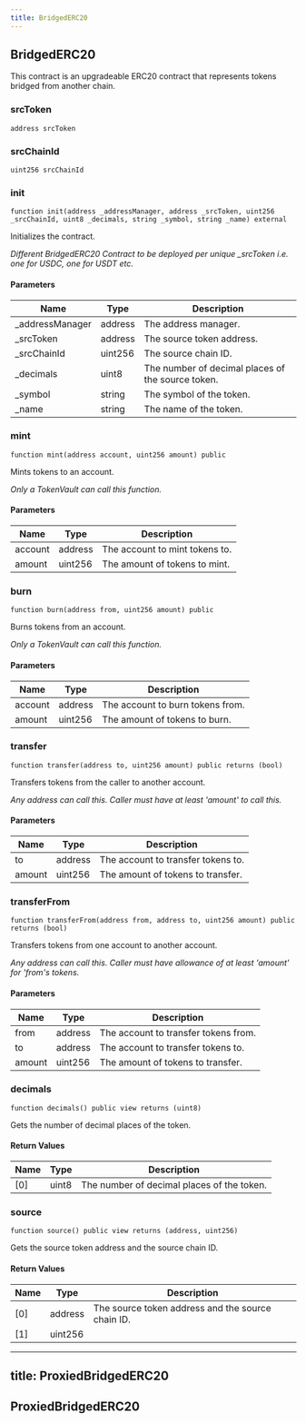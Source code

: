 ```yaml
---
title: BridgedERC20
---
```


## BridgedERC20

This contract is an upgradeable ERC20 contract that represents tokens bridged
from another chain.

### srcToken

```solidity
address srcToken
```

### srcChainId

```solidity
uint256 srcChainId
```

### init

```solidity
function init(address _addressManager, address _srcToken, uint256 _srcChainId, uint8 _decimals, string _symbol, string _name) external
```

Initializes the contract.

_Different BridgedERC20 Contract to be deployed
per unique \_srcToken i.e. one for USDC, one for USDT etc._

#### Parameters

| Name             | Type    | Description                                       |
| ---------------- | ------- | ------------------------------------------------- |
| \_addressManager | address | The address manager.                              |
| \_srcToken       | address | The source token address.                         |
| \_srcChainId     | uint256 | The source chain ID.                              |
| \_decimals       | uint8   | The number of decimal places of the source token. |
| \_symbol         | string  | The symbol of the token.                          |
| \_name           | string  | The name of the token.                            |

### mint

```solidity
function mint(address account, uint256 amount) public
```

Mints tokens to an account.

_Only a TokenVault can call this function._

#### Parameters

| Name    | Type    | Description                    |
| ------- | ------- | ------------------------------ |
| account | address | The account to mint tokens to. |
| amount  | uint256 | The amount of tokens to mint.  |

### burn

```solidity
function burn(address from, uint256 amount) public
```

Burns tokens from an account.

_Only a TokenVault can call this function._

#### Parameters

| Name    | Type    | Description                      |
| ------- | ------- | -------------------------------- |
| account | address | The account to burn tokens from. |
| amount  | uint256 | The amount of tokens to burn.    |

### transfer

```solidity
function transfer(address to, uint256 amount) public returns (bool)
```

Transfers tokens from the caller to another account.

_Any address can call this. Caller must have at least 'amount' to
call this._

#### Parameters

| Name   | Type    | Description                        |
| ------ | ------- | ---------------------------------- |
| to     | address | The account to transfer tokens to. |
| amount | uint256 | The amount of tokens to transfer.  |

### transferFrom

```solidity
function transferFrom(address from, address to, uint256 amount) public returns (bool)
```

Transfers tokens from one account to another account.

_Any address can call this. Caller must have allowance of at least
'amount' for 'from's tokens._

#### Parameters

| Name   | Type    | Description                          |
| ------ | ------- | ------------------------------------ |
| from   | address | The account to transfer tokens from. |
| to     | address | The account to transfer tokens to.   |
| amount | uint256 | The amount of tokens to transfer.    |

### decimals

```solidity
function decimals() public view returns (uint8)
```

Gets the number of decimal places of the token.

#### Return Values

| Name | Type  | Description                                |
| ---- | ----- | ------------------------------------------ |
| [0]  | uint8 | The number of decimal places of the token. |

### source

```solidity
function source() public view returns (address, uint256)
```

Gets the source token address and the source chain ID.

#### Return Values

| Name | Type    | Description                                       |
| ---- | ------- | ------------------------------------------------- |
| [0]  | address | The source token address and the source chain ID. |
| [1]  | uint256 |                                                   |

---

## title: ProxiedBridgedERC20

## ProxiedBridgedERC20

